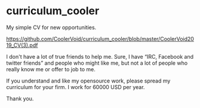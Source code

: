# curriculum_cooler
My simple CV for new opportunities.

https://github.com/CoolerVoid/curriculum_cooler/blob/master/CoolerVoid2019_CV(3).pdf

I don't have a lot of true friends to help me. Sure, I have “IRC, Facebook and twitter friends” and people who might like me, but not a lot of people who really know me or offer to job to me.

If you understand and like my opensource work, please spread my curriculum for your firm.
I work for 60000 USD per year.

Thank you.
